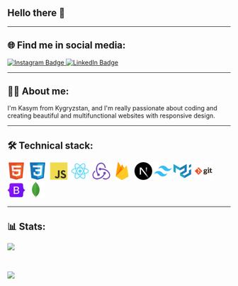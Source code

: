 ## Hello there 👋

---

## :globe_with_meridians: Find me in social media:

<div id="badges">
  <a href="https://www.instagram.com/___kasym/">
    <img src="https://img.shields.io/badge/Instagram-red?style=for-the-badge&logo=instagram&logoColor=white" alt="Instagram Badge"/>
  </a> 
  <a href="https://www.linkedin.com/in/kasym-rakhmatyllo-638550312/">
    <img src="https://img.shields.io/badge/LinkedIn-blue?style=for-the-badge&logo=linkedin&logoColor=white" alt="LinkedIn Badge"/>
  </a>
</div>

---

## :man_technologist: About me:

I'm Kasym from Kygryzstan, and I'm really passionate about coding and creating beautiful and multifunctional websites with responsive design. 

---

## :hammer_and_wrench: Technical stack:

<div>
  <img src="https://github.com/devicons/devicon/blob/master/icons/html5/html5-original.svg" title="HTML5" alt="HTML" width="40" height="40"/>&nbsp;
  <img src="https://github.com/devicons/devicon/blob/master/icons/css3/css3-original.svg"  title="CSS3" alt="CSS" width="40" height="40"/>&nbsp;
  <img src="https://github.com/devicons/devicon/blob/master/icons/javascript/javascript-original.svg" title="JavaScript" alt="JavaScript" width="40" height="40"/>&nbsp;
  <img src="https://github.com/devicons/devicon/blob/master/icons/react/react-original.svg" title="React" alt="React" width="40" height="40"/>&nbsp;
  <img src="https://github.com/devicons/devicon/blob/master/icons/redux/redux-original.svg" title="Redux" alt="Redux " width="40" height="40"/>&nbsp;
  <img src="https://github.com/devicons/devicon/blob/master/icons/firebase/firebase-original.svg" title="Firebase" alt="Firebase" width="40" height="40"/>&nbsp;
  <img src="https://github.com/devicons/devicon/blob/master/icons/nextjs/nextjs-original.svg" title="Nextjs" **alt="Nextjs" width="40" height="40"/>
  <img src="https://github.com/devicons/devicon/blob/master/icons/tailwindcss/tailwindcss-original.svg" title="TailwindCSS" **alt="TailwindCSS" width="40" height="40"/>
  <img src="https://github.com/devicons/devicon/blob/master/icons/materialui/materialui-original.svg" title="Material UI" alt="Material UI" width="40" height="40"/>&nbsp;
  <img src="https://github.com/devicons/devicon/blob/master/icons/git/git-original-wordmark.svg" title="Git" **alt="Git" width="40" height="40"/>
  <img src="https://github.com/devicons/devicon/blob/master/icons/bootstrap/bootstrap-original.svg" title="Bootstrap" **alt="Bootstrap" width="40" height="40"/>
  <img src="https://github.com/devicons/devicon/blob/master/icons/mongodb/mongodb-original.svg" title="Mongodb" **alt="Mongodb" width="40" height="40"/>
  
</div>

---

## :bar_chart: Stats:
<div>
  
![](http://github-profile-summary-cards.vercel.app/api/cards/stats?username=kasym-r&theme=slateorange)
</div>
<img src="https://camo.githubusercontent.com/575f1179f7ca10b45d6650829617877745f6c79f926e6c224ad1c0f80b44e7e3/68747470733a2f2f6769746875622d726561646d652d73747265616b2d73746174732e6865726f6b756170702e636f6d2f3f757365723d41727475724475697368656576267468656d653d736c6174656f72616e676526686964655f626f726465723d66616c7365" alt="" data-canonical-src="https://github-readme-streak-stats.herokuapp.com/?user=kasym-r&amp;theme=slateorange&amp;hide_border=false" style="max-width: 100%;">
<img src="https://camo.githubusercontent.com/3d8e7952d1de80789fc9b0e58cf7f0794cdc05d3653b3d9c479f41912e54348a/68747470733a2f2f6769746875622d726561646d652d73746174732e76657263656c2e6170702f6170692f746f702d6c616e67732f3f757365726e616d653d41727475724475697368656576267468656d653d736c6174656f72616e676526686964655f626f726465723d66616c736526696e636c7564655f616c6c5f636f6d6d6974733d66616c736526636f756e745f707269766174653d66616c7365266c61796f75743d636f6d70616374" alt="" data-canonical-src="https://github-readme-stats.vercel.app/api/top-langs/?username=kasym-r&amp;theme=slateorange&amp;hide_border=false&amp;include_all_commits=false&amp;count_private=false&amp;layout=compact" style="max-width: 100%;">

![](http://github-profile-summary-cards.vercel.app/api/cards/profile-details?username=kasym-r&theme=slateorange)
